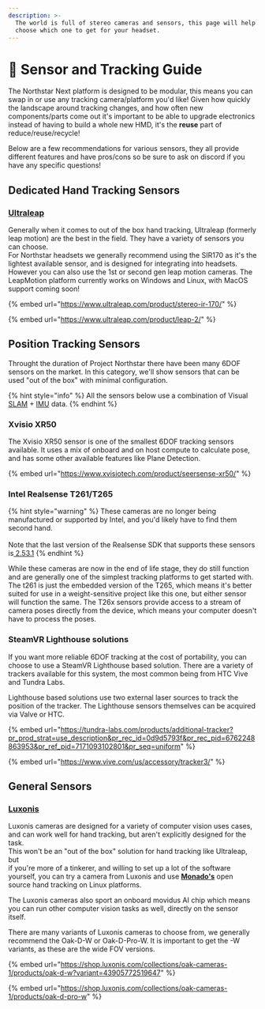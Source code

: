 ```yaml
---
description: >-
  The world is full of stereo cameras and sensors, this page will help you
  choose which one to get for your headset.
---
```


# 📸 Sensor and Tracking Guide

The Northstar Next platform is designed to be modular, this means you can swap in or use any tracking camera/platform you'd like! Given how quickly the landscape around tracking changes, and how often new components/parts come out it's important to be able to upgrade electronics instead of having to build a whole new HMD, it's the **reuse** part of reduce/reuse/recycle!&#x20;

Below are a few recommendations for various sensors, they all provide different features and have pros/cons so be sure to ask on discord if you have any specific questions!&#x20;

## Dedicated Hand Tracking Sensors

### [Ultraleap](https://www.ultraleap.com/product/stereo-ir-170/)

Generally when it comes to out of the box hand tracking, Ultraleap (formerly leap motion) are the best in the field. They have a variety of sensors you can choose. \
For Northstar headsets we generally recommend using the SIR170 as it's the lightest available sensor, and is designed for integrating into headsets. However you can also use the 1st or second gen leap motion cameras. The LeapMotion platform currently works on Windows and Linux, with MacOS support coming soon!&#x20;

{% embed url="https://www.ultraleap.com/product/stereo-ir-170/" %}

{% embed url="https://www.ultraleap.com/product/leap-2/" %}

## Position Tracking Sensors

Throught the duration of Project Northstar there have been many 6DOF sensors on the market. In this category, we'll show sensors that can be used "out of the box" with minimal configuration.&#x20;

{% hint style="info" %}
All the sensors below use a combination of Visual [SLAM](../glossary.md#slam) + [IMU](../glossary.md#imu) data.
{% endhint %}

### Xvisio XR50

The Xvisio XR50 sensor is one of the smallest 6DOF tracking sensors available. It uses a mix of onboard and on host compute to calculate pose, and has some other available features like Plane Detection.&#x20;

{% embed url="https://www.xvisiotech.com/product/seersense-xr50/" %}

### Intel Realsense T261/T265

{% hint style="warning" %}
These cameras are no longer being manufactured or supported by Intel, and you'd likely have to find them second hand. \
\
Note that the last version of the Realsense SDK that supports these sensors is[ 2.53.1](https://github.com/IntelRealSense/librealsense/releases/tag/v2.53.1)
{% endhint %}

While these cameras are now in the end of life stage, they do still function and are generally one of the simplest tracking platforms to get started with. The t261 is just the embedded version of the T265, which means it's better suited for use in a weight-sensitive project like this one, but either sensor will function the same. The T26x sensors provide access to a stream of camera poses directly from the device, which means your computer doesn't have to process the poses.&#x20;

### SteamVR Lighthouse solutions

If you want more reliable 6DOF tracking at the cost of portability, you can choose to use a SteamVR Lighthouse based solution. There are a variety of trackers available for this system, the most common being from HTC Vive and Tundra Labs.&#x20;

Lighthouse based solutions use two external laser sources to track the position of the tracker. The Lighthouse sensors themselves can be acquired via Valve or HTC.&#x20;

{% embed url="https://tundra-labs.com/products/additional-tracker?pr_prod_strat=use_description&pr_rec_id=0d9d5793f&pr_rec_pid=6762248863953&pr_ref_pid=7171093102801&pr_seq=uniform" %}

{% embed url="https://www.vive.com/us/accessory/tracker3/" %}

## General Sensors

### [Luxonis](https://www.luxonis.com)

Luxonis cameras are designed for a variety of computer vision uses cases, and can work well for hand tracking, but aren't explicitly designed for the task. \
This won't be an "out of the box" solution for hand tracking like Ultraleap, but\
if you're more of a tinkerer, and willing to set up a lot of the software yourself, you can try a camera from Luxonis and use [**Monado's**](../software/monado.md) open source hand tracking on Linux platforms.&#x20;

The Luxonis cameras also sport an onboard movidus AI chip which means you can run other computer vision tasks as well, directly on the sensor itself.&#x20;

There are many variants of Luxonis cameras to choose from, we generally recommend the Oak-D-W or Oak-D-Pro-W. It is important to get the -W variants, as these are the wide FOV versions.&#x20;

{% embed url="https://shop.luxonis.com/collections/oak-cameras-1/products/oak-d-w?variant=43905772519647" %}

{% embed url="https://shop.luxonis.com/collections/oak-cameras-1/products/oak-d-pro-w" %}
